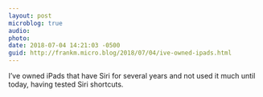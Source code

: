 ```yaml
---
layout: post
microblog: true
audio: 
photo: 
date: 2018-07-04 14:21:03 -0500
guid: http://frankm.micro.blog/2018/07/04/ive-owned-ipads.html
---
```

I’ve owned iPads that have Siri for several years and not used it much until today, having tested Siri shortcuts. 
